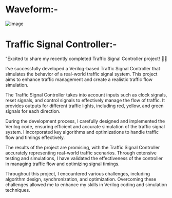 # Waveform:-
![image](https://github.com/Shashvat300/100_Days_of_RTL/assets/103407023/daee04c2-2302-44d5-bb4b-f0c1f17289ee)



# Traffic Signal Controller:-

"Excited to share my recently completed Traffic Signal Controller project! 🚦🎉

I've successfully developed a Verilog-based Traffic Signal Controller that simulates the behavior of a real-world traffic signal system. This project aims to enhance traffic management and create a realistic traffic flow simulation.

The Traffic Signal Controller takes into account inputs such as clock signals, reset signals, and control signals to effectively manage the flow of traffic. It provides outputs for different traffic lights, including red, yellow, and green signals for each direction.

During the development process, I carefully designed and implemented the Verilog code, ensuring efficient and accurate simulation of the traffic signal system. I incorporated key algorithms and optimizations to handle traffic flow and timings effectively.

The results of the project are promising, with the Traffic Signal Controller accurately representing real-world traffic scenarios. Through extensive testing and simulations, I have validated the effectiveness of the controller in managing traffic flow and optimizing signal timings.

Throughout this project, I encountered various challenges, including algorithm design, synchronization, and optimization. Overcoming these challenges allowed me to enhance my skills in Verilog coding and simulation techniques.
